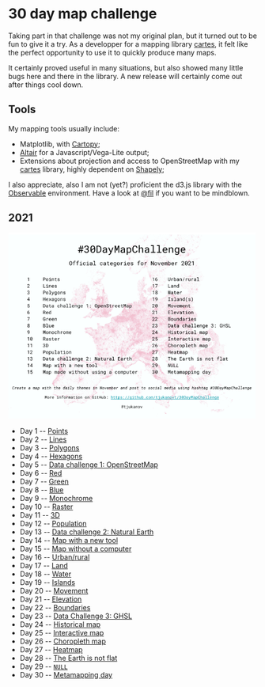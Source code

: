 # 30 day map challenge

Taking part in that challenge was not my original plan, but it turned out to be fun to give it a try. As a developper for a mapping library [cartes](https://github.com/xoolive/cartes), it felt like the perfect opportunity to use it to quickly produce many maps.

It certainly proved useful in many situations, but also showed many little bugs here and there in the library. A new release will certainly come out after things cool down.

## Tools

My mapping tools usually include:

- Matplotlib, with [Cartopy](https://scitools.org.uk/cartopy/docs/latest/);
- [Altair](https://altair-viz.github.io/gallery/index.html#maps) for a Javascript/Vega-Lite output;
- Extensions about projection and access to OpenStreetMap with my [cartes](https://github.com/xoolive/cartes) library, highly dependent on [Shapely](https://shapely.readthedocs.io/en/latest/index.html);

I also appreciate, also I am not (yet?) proficient the d3.js library with the [Observable](https://observablehq.com/@xoolive) environment. Have a look at [@fil](https://observablehq.com/@fil) if you want to be mindblown.

## 2021

<img src="./data/30dmpc_2021.png" width="500px"/>

- Day 1 -- [Points](2021/01)
- Day 2 -- [Lines](2021/02)
- Day 3 -- [Polygons](2021/03)
- Day 4 -- [Hexagons](2021/04)
- Day 5 -- [Data challenge 1: OpenStreetMap](2021/05)
- Day 6 -- [Red](2021/06)
- Day 7 -- [Green](2021/07)
- Day 8 -- [Blue](2021/08)
- Day 9 -- [Monochrome](2021/09)
- Day 10 -- [Raster](2021/10)
- Day 11 -- [3D](2021/11)
- Day 12 -- [Population](2021/12)
- Day 13 -- [Data challenge 2: Natural Earth](2021/13)
- Day 14 -- [Map with a new tool](https://observablehq.com/@xoolive/disputed-territories)
- Day 15 -- [Map without a computer](2021/15)
- Day 16 -- [Urban/rural](2021/16)
- Day 17 -- [Land](2021/17)
- Day 18 -- [Water](2021/18)
- Day 19 -- [Islands](2021/19)
- Day 20 -- [Movement](2021/20)
- Day 21 -- [Elevation](2021/21)
- Day 22 -- [Boundaries](2021/22)
- Day 23 -- [Data Challenge 3: GHSL](2021/23)
- Day 24 -- [Historical map](2021/24)
- Day 25 -- [Interactive map](2021/25)
- Day 26 -- [Choropleth map](2021/26)
- Day 27 -- [Heatmap](2021/27)
- Day 28 -- [The Earth is not flat](2021/27)
- Day 29 -- [`NULL`](2021/28)
- Day 30 -- [Metamapping day](2021/30)
